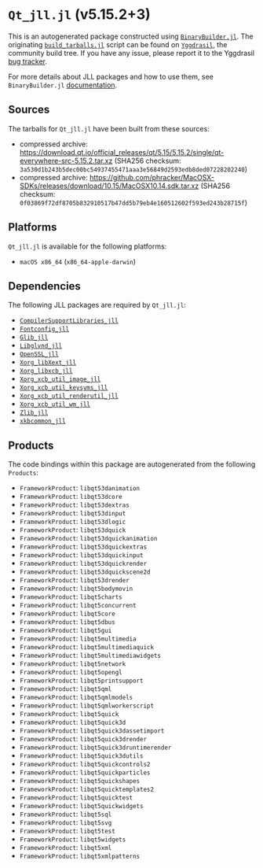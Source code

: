 # `Qt_jll.jl` (v5.15.2+3)

This is an autogenerated package constructed using [`BinaryBuilder.jl`](https://github.com/JuliaPackaging/BinaryBuilder.jl). The originating [`build_tarballs.jl`](https://github.com/JuliaPackaging/Yggdrasil/blob/3a8e3e2b019e51bd2efb0e6d83f9536f533cba1e/Q/Qt/build_tarballs.jl) script can be found on [`Yggdrasil`](https://github.com/JuliaPackaging/Yggdrasil/), the community build tree.  If you have any issue, please report it to the Yggdrasil [bug tracker](https://github.com/JuliaPackaging/Yggdrasil/issues).

For more details about JLL packages and how to use them, see `BinaryBuilder.jl` [documentation](https://juliapackaging.github.io/BinaryBuilder.jl/dev/jll/).

## Sources

The tarballs for `Qt_jll.jl` have been built from these sources:

* compressed archive: https://download.qt.io/official_releases/qt/5.15/5.15.2/single/qt-everywhere-src-5.15.2.tar.xz (SHA256 checksum: `3a530d1b243b5dec00bc54937455471aaa3e56849d2593edb8ded07228202240`)
* compressed archive: https://github.com/phracker/MacOSX-SDKs/releases/download/10.15/MacOSX10.14.sdk.tar.xz (SHA256 checksum: `0f03869f72df8705b832910517b47dd5b79eb4e160512602f593ed243b28715f`)

## Platforms

`Qt_jll.jl` is available for the following platforms:

* `macOS x86_64` (`x86_64-apple-darwin`)

## Dependencies

The following JLL packages are required by `Qt_jll.jl`:

* [`CompilerSupportLibraries_jll`](https://github.com/JuliaBinaryWrappers/CompilerSupportLibraries_jll.jl)
* [`Fontconfig_jll`](https://github.com/JuliaBinaryWrappers/Fontconfig_jll.jl)
* [`Glib_jll`](https://github.com/JuliaBinaryWrappers/Glib_jll.jl)
* [`Libglvnd_jll`](https://github.com/JuliaBinaryWrappers/Libglvnd_jll.jl)
* [`OpenSSL_jll`](https://github.com/JuliaBinaryWrappers/OpenSSL_jll.jl)
* [`Xorg_libXext_jll`](https://github.com/JuliaBinaryWrappers/Xorg_libXext_jll.jl)
* [`Xorg_libxcb_jll`](https://github.com/JuliaBinaryWrappers/Xorg_libxcb_jll.jl)
* [`Xorg_xcb_util_image_jll`](https://github.com/JuliaBinaryWrappers/Xorg_xcb_util_image_jll.jl)
* [`Xorg_xcb_util_keysyms_jll`](https://github.com/JuliaBinaryWrappers/Xorg_xcb_util_keysyms_jll.jl)
* [`Xorg_xcb_util_renderutil_jll`](https://github.com/JuliaBinaryWrappers/Xorg_xcb_util_renderutil_jll.jl)
* [`Xorg_xcb_util_wm_jll`](https://github.com/JuliaBinaryWrappers/Xorg_xcb_util_wm_jll.jl)
* [`Zlib_jll`](https://github.com/JuliaBinaryWrappers/Zlib_jll.jl)
* [`xkbcommon_jll`](https://github.com/JuliaBinaryWrappers/xkbcommon_jll.jl)

## Products

The code bindings within this package are autogenerated from the following `Products`:

* `FrameworkProduct`: `libqt53danimation`
* `FrameworkProduct`: `libqt53dcore`
* `FrameworkProduct`: `libqt53dextras`
* `FrameworkProduct`: `libqt53dinput`
* `FrameworkProduct`: `libqt53dlogic`
* `FrameworkProduct`: `libqt53dquick`
* `FrameworkProduct`: `libqt53dquickanimation`
* `FrameworkProduct`: `libqt53dquickextras`
* `FrameworkProduct`: `libqt53dquickinput`
* `FrameworkProduct`: `libqt53dquickrender`
* `FrameworkProduct`: `libqt53dquickscene2d`
* `FrameworkProduct`: `libqt53drender`
* `FrameworkProduct`: `libqt5bodymovin`
* `FrameworkProduct`: `libqt5charts`
* `FrameworkProduct`: `libqt5concurrent`
* `FrameworkProduct`: `libqt5core`
* `FrameworkProduct`: `libqt5dbus`
* `FrameworkProduct`: `libqt5gui`
* `FrameworkProduct`: `libqt5multimedia`
* `FrameworkProduct`: `libqt5multimediaquick`
* `FrameworkProduct`: `libqt5multimediawidgets`
* `FrameworkProduct`: `libqt5network`
* `FrameworkProduct`: `libqt5opengl`
* `FrameworkProduct`: `libqt5printsupport`
* `FrameworkProduct`: `libqt5qml`
* `FrameworkProduct`: `libqt5qmlmodels`
* `FrameworkProduct`: `libqt5qmlworkerscript`
* `FrameworkProduct`: `libqt5quick`
* `FrameworkProduct`: `libqt5quick3d`
* `FrameworkProduct`: `libqt5quick3dassetimport`
* `FrameworkProduct`: `libqt5quick3drender`
* `FrameworkProduct`: `libqt5quick3druntimerender`
* `FrameworkProduct`: `libqt5quick3dutils`
* `FrameworkProduct`: `libqt5quickcontrols2`
* `FrameworkProduct`: `libqt5quickparticles`
* `FrameworkProduct`: `libqt5quickshapes`
* `FrameworkProduct`: `libqt5quicktemplates2`
* `FrameworkProduct`: `libqt5quicktest`
* `FrameworkProduct`: `libqt5quickwidgets`
* `FrameworkProduct`: `libqt5sql`
* `FrameworkProduct`: `libqt5svg`
* `FrameworkProduct`: `libqt5test`
* `FrameworkProduct`: `libqt5widgets`
* `FrameworkProduct`: `libqt5xml`
* `FrameworkProduct`: `libqt5xmlpatterns`
